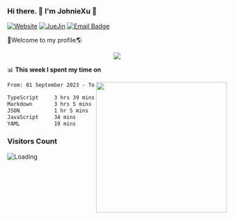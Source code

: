 ### Hi there. 👋 I'm JohnieXu :lemon:

[![Website](https://img.shields.io/badge/-Website-c14438?style=flat-square&logo=w&logoColor=white)](https://johniexu.github.io/)
[![JueJin](https://img.shields.io/badge/-JueJin-c14438?style=flat-square&logo=j&logoColor=white)](https://juejin.cn/user/2277843822444958)
[![Email Badge](https://img.shields.io/badge/-Email-c14438?style=flat-square&logo=Email&logoColor=white&link=mailto:281910378@qq.com)](mailto:281910378@qq.com)

🚀Welcome to my profile🌎

<center>
<img align='center' src="https://images.unsplash.com/photo-1690689636978-90d0f3592791?ixlib=rb-4.0.3&ixid=M3wxMjA3fDB8MHxwaG90by1wYWdlfHx8fGVufDB8fHx8fA%3D%3D&auto=format&fit=crop&w=2070&q=80">
</center>

📊 **This week I spent my time on**

<img align='right' width="300" src="https://github-readme-stats.vercel.app/api?username=JohnieXu&show_icons=true&title_color=fff&icon_color=79ff97&text_color=9f9f9f&bg_color=151515&count_private=true">

<!--START_SECTION:waka-->

```txt
From: 01 September 2023 - To: 08 September 2023

TypeScript     3 hrs 39 mins   █████████▒░░░░░░░░░░░░░░░   37.81 %
Markdown       3 hrs 5 mins    ████████░░░░░░░░░░░░░░░░░   32.09 %
JSON           1 hr 5 mins     ██▓░░░░░░░░░░░░░░░░░░░░░░   11.32 %
JavaScript     34 mins         █▒░░░░░░░░░░░░░░░░░░░░░░░   05.96 %
YAML           19 mins         █░░░░░░░░░░░░░░░░░░░░░░░░   03.36 %
```

<!--END_SECTION:waka-->

### Visitors Count
<img align="left" src = "https://profile-counter.glitch.me/JohnieXu/count.svg" alt ="Loading">

